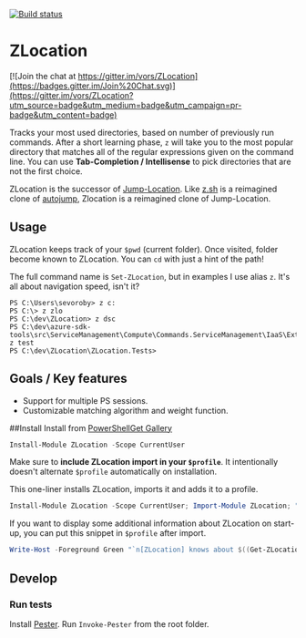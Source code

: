 [![Build status](https://ci.appveyor.com/api/projects/status/qqg75o50jj6e35mn/branch/master?svg=true)](https://ci.appveyor.com/project/vors/zlocation/branch/master)

ZLocation
=========

[![Join the chat at https://gitter.im/vors/ZLocation](https://badges.gitter.im/Join%20Chat.svg)](https://gitter.im/vors/ZLocation?utm_source=badge&utm_medium=badge&utm_campaign=pr-badge&utm_content=badge)

Tracks your most used directories, based on number of previously run commands.
After  a  short  learning  phase, `z` will take you to the most popular directory that matches all of the regular expressions given on the command line.
You can use **Tab-Completion / Intellisense** to pick directories that are not the first choice.

ZLocation is the successor of [Jump-Location](https://github.com/tkellogg/Jump-Location).
Like [z.sh](https://github.com/rupa/z) is a reimagined clone of [autojump](https://github.com/joelthelion/autojump), Zlocation is a reimagined clone of Jump-Location.

Usage
-----

ZLocation keeps track of your `$pwd` (current folder).
Once visited, folder become known to ZLocation.
You can `cd` with just a hint of the path!

The full command name is `Set-ZLocation`, but in examples I use alias `z`. 
It's all about navigation speed, isn't it?

```
PS C:\Users\sevoroby> z c:
PS C:\> z zlo
PS C:\dev\ZLocation> z dsc
PS C:\dev\azure-sdk-tools\src\ServiceManagement\Compute\Commands.ServiceManagement\IaaS\Extensions\DSC> z test
PS C:\dev\ZLocation\ZLocation.Tests>
```

Goals / Key features
--------------------

*  Support for multiple PS sessions.
*  Customizable matching algorithm and weight function.

##Install
Install from [PowerShellGet Gallery](https://www.powershellgallery.com/packages/ZLocation/)
```powershell
Install-Module ZLocation -Scope CurrentUser
```

Make sure to **include ZLocation import in your `$profile`**.
It intentionally doesn't alternate `$profile` automatically on installation.

This one-liner installs ZLocation, imports it and adds it to a profile.

```powershell
Install-Module ZLocation -Scope CurrentUser; Import-Module ZLocation; "`r`n`r`nImport-Module ZLocation`r`n" >> $profile.CurrentUserAllHosts
```

If you want to display some additional information about ZLocation on start-up, you can put this snippet in `$profile` after import. 
```powershell
Write-Host -Foreground Green "`n[ZLocation] knows about $((Get-ZLocation).Keys.Count) locations.`n"
```

Develop
-------

### Run tests

Install [Pester](https://github.com/pester/Pester).
Run `Invoke-Pester` from the root folder.
